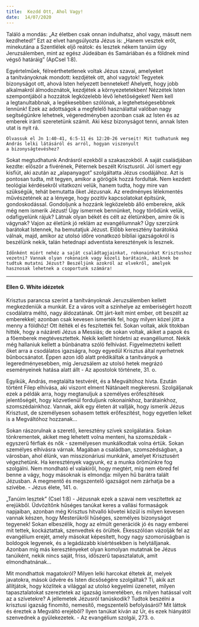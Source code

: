 ```yaml
---
title:  Kezdd Ott, Ahol Vagy!
date:  14/07/2020
---
```


Találó a mondás: „Az életben csak onnan indulhatsz, ahol vagy, másutt nem kezdheted!” Ezt az elvet hangsúlyozta Jézus is: „Hanem vesztek erőt, minekutána a Szentlélek eljő reátok: és lesztek nékem tanúim úgy Jeruzsálemben, mint az egész Júdeában és Samáriában és a földnek mind végső határáig” (ApCsel 1:8).

Egyértelműek, félreérthetetlenek voltak Jézus szavai, amelyeket a tanítványoknak mondott: kezdjétek ott, ahol vagytok! Tegyetek bizonyságot ott, ahová Isten helyezett benneteket! Ahelyett, hogy jobb alkalmakról álmodoznátok, kezdjétek a környezetetekben! Nézzétek Isten szempontjából a hozzátok legközelebb lévő lehetőségeket! Nem kell a legtanultabbnak, a legékesebben szólónak, a legtehetségesebbnek lennünk! Ezek az adottságok a megfelelő használattal valóban nagy segítségünkre lehetnek, végeredményben azonban csak az Isten és az emberek iránti szeretetünk számít. Aki kész bizonyságot tenni, annak Isten utat is nyit rá. 

`Olvassuk el Jn 1:40-41, 6:5-11 és 12:20-26 verseit! Mit tudhatunk meg András lelki látásáról és arról, hogyan viszonyult a bizonyságtevéshez?`

Sokat megtudhatunk Andrásról ezekből a szakaszokból. A saját családjában kezdte: először a fivérének, Péternek beszélt Krisztusról. Jól ismert egy kisfiút, aki azután az „alapanyagot” szolgáltatta Jézus csodájához. Azt is pontosan tudta, mit tegyen, amikor a görögök hozzá fordultak. Nem kezdett teológiai kérdésekről vitatkozni velük, hanem tudta, hogy mire van szükségük, tehát bemutatta őket Jézusnak. Az eredményes lélekmentés művészetének az a lényege, hogy pozitív kapcsolatokat építsünk, gondoskodással. Gondoljunk a hozzánk legközelebb álló emberekre, akik még nem ismerik Jézust! Úgy ismernek bennünket, hogy törődünk velük, odafigyelünk rájuk? Látnak olyan békét és célt az életünkben, amire ők is vágynak? Vajon az életünk jó reklám az evangéliumnak? Úgy szerzünk barátokat Istennek, ha bemutatjuk Jézust. Előbb keresztény barátokká válnak, majd, amikor az utolsó időre vonatkozó bibliai igazságokról is beszélünk nekik, talán hetednapi adventista keresztények is lesznek.

`Időnként miért nehéz a saját családtagjainkat, rokonainkat Krisztushoz vezetni? Vannak olyan rokonaink vagy közeli barátaink, akiknek be tudtuk mutatni Jézust? Beszéljünk azokról az elvekről, amelyek hasznosak lehetnek a csoportunk számára!`

---

#### Ellen G. White idézetek

Krisztus parancsa szerint a tanítványoknak Jeruzsálemben kellett megkezdeniük a munkát. Ez a város volt a színhelye az emberiségért hozott csodálatra méltó, nagy áldozatának. Ott járt-kelt mint ember, ott beszélt az emberekkel; azonban csak kevesen ismerték fel, hogy milyen közel jött a menny a földhöz! Ott ítélték el és feszítették fel. Sokan voltak, akik titokban hitték, hogy a názáreti Jézus a Messiás; de sokan voltak, akiket a papok és a főemberek megtévesztettek. Nekik kellett hirdetni az evangéliumot. Nekik még hallaniuk kellett a bűnbánatra szóló felhívást. Figyelmeztetni kellett őket arra a csodálatos igazságra, hogy egyedül Krisztus által nyerhetnek bűnbocsánatot. Éppen azon idő alatt prédikáltak a tanítványok a legeredményesebben, míg Jeruzsálem az utolsó hetek megrázó eseményeinek hatása alatt állt - Az apostolok története, 31. o.

Egyikük, András, megtalálta testvérét, és a Megváltóhoz hívta. Ezután történt Filep elhívása, aki viszont elment Nátánaelt megkeresni. Szolgáljanak ezek a példák arra, hogy megtanuljuk a személyes erőfeszítések jelentőségét, hogy közvetlenül forduljunk rokonainkhoz, barátainkhoz, szomszédainkhoz. Vannak, akik egy életen át vallják, hogy ismerik Jézus Krisztust, de személyesen sohasem tettek erőfeszítést, hogy egyetlen lelket is a Megváltóhoz hozzanak...

Sokan rászorulnak a szerető, keresztény szívek szolgálatára. Sokan tönkrementek, akiket meg lehetett volna menteni, ha szomszédaik - egyszerű férfiak és nők - személyesen munkálkodtak volna értük. Sokan személyes elhívásra várnak. Magában a családban, szomszédságban, a városban, ahol élünk, van misszionáriusi munkánk, amelyet Krisztusért végezhetünk. Ha keresztények vagyunk, ez a munka örömünkre fog szolgálni. Nem mondható el valakiről, hogy megtért, míg nem ébred fel benne a vágy, hogy másoknak is elmondja: milyen hű barátra talált Jézusban. A megmentő és megszentelő igazságot nem zárhatja be a szívébe. - Jézus élete, 141. o.

„Tanúim lesztek” (Csel 1:8) - Jézusnak ezek a szavai nem veszítettek az erejükből. Üdvözítőnk hűséges tanúkat keres a vallási formaságok napjaiban, azonban még Krisztus hitvalló követei közül is milyen kevesen vannak készen, hogy Mesterükről hűséges, személyes bizonyságot tegyenek! Sokan elbeszélik, hogy az elmúlt generációk jó és nagy emberei mit tettek, kockáztattak, szenvedtek és örültek. Ékesszólóan vázolják fel az evangélium erejét, amely másokat képesített, hogy nagy szomorúságban is boldogok legyenek, és a legádázabb kísértésekben is helytálljanak. Azonban míg más keresztényeket olyan komolyan mutatnak be Jézus tanúiként, nekik nincs saját, friss, időszerű tapasztalatuk, amit elmondhatnának...

Mit mondhattok magatokról? Milyen lelki harcokat éltetek át, melyek javatokra, mások üdvére és Isten dicsőségére szolgáltak? Ti, akik azt állítjátok, hogy közlitek a világgal az utolsó kegyelmi üzenetet, milyen tapasztalatokat szereztetek az igazság ismeretében, és milyen hatással volt az a szívetekre? A jellemetek Jézusról tanúskodik? Tudtok beszélni a krisztusi igazság finomító, nemesítő, megszentelő befolyásáról? Mit láttok és éreztek a Megváltó erejéből? Ilyen tanúkat kíván az Úr, és ezek hiányától szenvednek a gyülekezetek. - Az evangélium szolgái, 273. o.